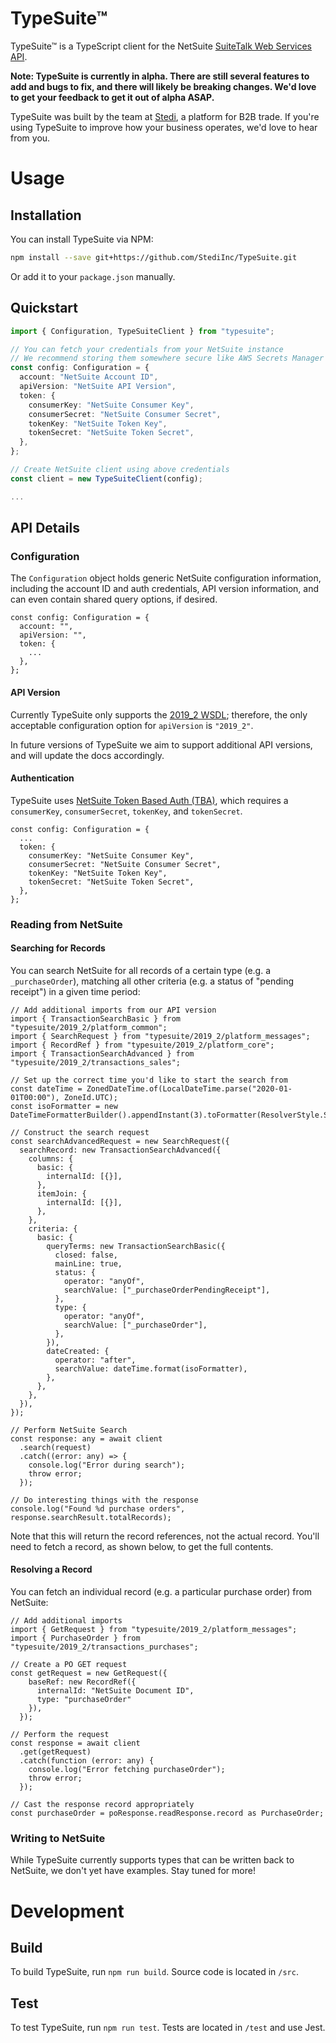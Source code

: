 # TypeSuite™
TypeSuite™ is a TypeScript client for the NetSuite [SuiteTalk Web Services API](https://www.netsuite.com/portal/developers/resources/suitetalk-documentation.shtml).

**Note: TypeSuite is currently in alpha. There are still several features to add and bugs to fix,
and there will likely be breaking changes. We'd love to get your feedback to get it out of alpha ASAP.**

TypeSuite was built by the team at [Stedi](https://www.stedi.com), a platform for B2B trade. If you're using
TypeSuite to improve how your business operates, we'd love to hear from you.

# Usage

## Installation

You can install TypeSuite via NPM:

```sh
npm install --save git+https://github.com/StediInc/TypeSuite.git
```

Or add it to your `package.json` manually.

## Quickstart

```ts
import { Configuration, TypeSuiteClient } from "typesuite";

// You can fetch your credentials from your NetSuite instance
// We recommend storing them somewhere secure like AWS Secrets Manager
const config: Configuration = {
  account: "NetSuite Account ID",
  apiVersion: "NetSuite API Version",
  token: {
    consumerKey: "NetSuite Consumer Key",
    consumerSecret: "NetSuite Consumer Secret",
    tokenKey: "NetSuite Token Key",
    tokenSecret: "NetSuite Token Secret",
  },
};

// Create NetSuite client using above credentials
const client = new TypeSuiteClient(config);

...
```

## API Details

### Configuration

The `Configuration` object holds generic NetSuite configuration information, including the account ID and auth
credentials, API version information, and can even contain shared query options, if desired.

```
const config: Configuration = {
  account: "",
  apiVersion: "",
  token: {
    ...
  },
};
```

#### API Version

Currently TypeSuite only supports the [2019_2 WSDL](https://webservices.netsuite.com/wsdl/v2019_2_0/netsuite.wsdl);
therefore, the only acceptable configuration option for `apiVersion` is `"2019_2"`.

In future versions of TypeSuite we aim to support additional API versions, and will update the docs accordingly.

#### Authentication

TypeSuite uses [NetSuite Token Based Auth (TBA)](https://docs.oracle.com/cloud/latest/netsuitecs_gs/NSATH/NSATH.pdf),
which requires a `consumerKey`, `consumerSecret`, `tokenKey`, and `tokenSecret`. 

```
const config: Configuration = {
  ...
  token: {
    consumerKey: "NetSuite Consumer Key",
    consumerSecret: "NetSuite Consumer Secret",
    tokenKey: "NetSuite Token Key",
    tokenSecret: "NetSuite Token Secret",
  },
};
```

### Reading from NetSuite

#### Searching for Records

You can search NetSuite for all records of a certain type (e.g. a `_purchaseOrder`), matching all other criteria (e.g. a status of "pending receipt") in a given time period:

```
// Add additional imports from our API version
import { TransactionSearchBasic } from "typesuite/2019_2/platform_common";
import { SearchRequest } from "typesuite/2019_2/platform_messages";
import { RecordRef } from "typesuite/2019_2/platform_core";
import { TransactionSearchAdvanced } from "typesuite/2019_2/transactions_sales";

// Set up the correct time you'd like to start the search from
const dateTime = ZonedDateTime.of(LocalDateTime.parse("2020-01-01T00:00"), ZoneId.UTC);
const isoFormatter = new DateTimeFormatterBuilder().appendInstant(3).toFormatter(ResolverStyle.STRICT);

// Construct the search request
const searchAdvancedRequest = new SearchRequest({
  searchRecord: new TransactionSearchAdvanced({
    columns: {
      basic: {
        internalId: [{}],
      },
      itemJoin: {
        internalId: [{}],
      },
    },
    criteria: {
      basic: {
        queryTerms: new TransactionSearchBasic({
          closed: false,
          mainLine: true,
          status: {
            operator: "anyOf",
            searchValue: ["_purchaseOrderPendingReceipt"],
          },
          type: {
            operator: "anyOf",
            searchValue: ["_purchaseOrder"],
          },
        }),
        dateCreated: {
          operator: "after",
          searchValue: dateTime.format(isoFormatter),
        },
      },
    },
  }),
});

// Perform NetSuite Search
const response: any = await client
  .search(request)
  .catch((error: any) => {
    console.log("Error during search");
    throw error;
  });

// Do interesting things with the response
console.log("Found %d purchase orders", response.searchResult.totalRecords);
```

Note that this will return the record references, not the actual record. You'll need to fetch a record,
as shown below, to get the full contents.

#### Resolving a Record

You can fetch an individual record (e.g. a particular purchase order) from NetSuite:

```
// Add additional imports
import { GetRequest } from "typesuite/2019_2/platform_messages";
import { PurchaseOrder } from "typesuite/2019_2/transactions_purchases";

// Create a PO GET request
const getRequest = new GetRequest({
    baseRef: new RecordRef({
      internalId: "NetSuite Document ID",
      type: "purchaseOrder"
    }),
  });

// Perform the request
const response = await client
  .get(getRequest)
  .catch(function (error: any) {
    console.log("Error fetching purchaseOrder");
    throw error;
  });

// Cast the response record appropriately
const purchaseOrder = poResponse.readResponse.record as PurchaseOrder;
```

### Writing to NetSuite

While TypeSuite currently supports types that can be written back to NetSuite, we don't yet have examples. Stay tuned
for more!

# Development

## Build

To build TypeSuite, run `npm run build`. Source code is located in `/src`.

## Test

To test TypeSuite, run `npm run test`. Tests are located in `/test` and use Jest.
